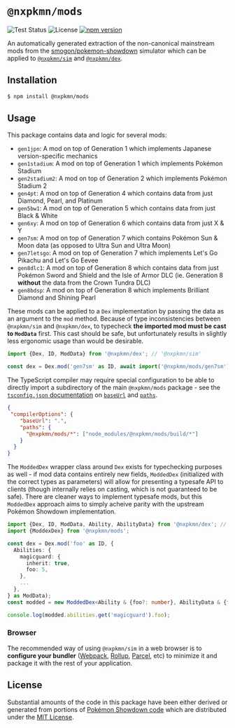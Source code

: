 # `@nxpkmn/mods`

![Test Status](https://github.com/pkmn/ps/workflows/Tests/badge.svg)
![License](https://img.shields.io/badge/License-MIT-blue.svg)
[![npm version](https://img.shields.io/npm/v/@nxpkmn/mods.svg)](https://www.npmjs.com/package/@nxpkmn/mods)

An automatically generated extraction of the non-canonical mainstream mods from the
[smogon/pokemon-showdown](https://github.com/smogon/pokemon-showdown) simulator which can be
applied to [`@nxpkmn/sim`](../sim) and [`@nxpkmn/dex`](../dex).

## Installation

```sh
$ npm install @nxpkmn/mods
```

## Usage

This package contains data and logic for several mods:

- `gen1jpn`: A mod on top of Generation 1 which implements Japanese version-specific mechanics
- `gen1stadium`: A mod on top of Generation 1 which implements Pokémon Stadium
- `gen2stadium2`: A mod on top of Generation 2 which implements Pokémon Stadium 2
- `gen4pt`: A mod on top of Generation 4 which contains data from just Diamond, Pearl, and Platinum
- `gen5bw1`: A mod on top of Generation 5 which contains data from just Black & White
- `gen6xy`: A mod on top of Generation 6 which contains data from just X & Y
- `gen7sm`: A mod on top of Generation 7 which contains Pokémon Sun & Moon data (as opposed to Ultra
  Sun and Ultra Moon)
- `gen7letsgo`: A mod on top of Generation 7 which implements Let's Go Pikachu and Let's Go Eevee
- `gen8dlc1`: A mod on top of Generation 8 which contains data from just Pokémon Sword and Shield
   and the Isle of Armor DLC (ie. Generation 8 **without** the data from the Crown Tundra DLC)
- `gen8bdsp`: A mod on top of Generation 8 which implements Brilliant Diamond and Shining Pearl

These mods can be applied to a `Dex` implementation by passing the data as an argument to the `mod`
method. Because of type inconsistencies between `@nxpkmn/sim` and `@nxpkmn/dex`, to typecheck **the
imported mod must be cast to `ModData`** first. This cast should be safe, but unfortunately results
in slightly less ergonomic usage than would be desirable.

```ts
import {Dex, ID, ModData} from '@nxpkmn/dex'; // '@nxpkmn/sim'

const dex = Dex.mod('gen7sm' as ID, await import('@nxpkmn/mods/gen7sm') as ModData);
```

The TypeScript compiler may require special configuration to be able to directly import a
subdirectory of the main `@nxpkmn/mods` package - see the
[`tsconfig.json` documentation](https://www.typescriptlang.org/tsconfig) on
[`baseUrl`](https://www.typescriptlang.org/tsconfig#baseUrl) and
[`paths`](https://www.typescriptlang.org/tsconfig#paths).

```json
{
 "compilerOptions": {
    "baseUrl": ".",
    "paths": {
      "@nxpkmn/mods/*": ["node_modules/@nxpkmn/mods/build/*"]
    }
  }
}
```

The `ModdedDex` wrapper class around `Dex` exists for typechecking purposes as well - if mod data
contains entirely new fields, `ModdedDex` (initialized with the correct types as parameters) will
allow for presenting a typesafe API to clients (though internally relies on casting, which is not
guaranteed to be safe). There are cleaner ways to implement typesafe mods, but this `ModdedDex`
approach aims to simply acheive parity with the upstream Pokémon Showdown implementation.

```ts
import {Dex, ID, ModData, Ability, AbilityData} from '@nxpkmn/dex'; // '@nxpkmn/sim'
import {ModdexDex} from '@nxpkmn/mods';

const dex = Dex.mod('foo' as ID, {
  Abilities: {
    magicguard: {
      inherit: true,
      foo: 5,
    },
    ...
  },
} as ModData);
const modded = new ModdedDex<Ability & {foo?: number}, AbilityData & {foo?: number}>(dex);

console.log(modded.abilities.get('magicguard').foo);
```

### Browser

The recommended way of using `@nxpkmn/sim` in a web browser is to **configure your bundler**
([Webpack](https://webpack.js.org/), [Rollup](https://rollupjs.org/),
[Parcel](https://parceljs.org/), etc) to minimize it and package it with the rest of your
application.

## License

Substantial amounts of the code in this package have been either derived or generated from portions
of [Pokémon Showdown code](https://github.com/smogon/pokemon-showdown) which are distributed under
the [MIT License](LICENSE).
